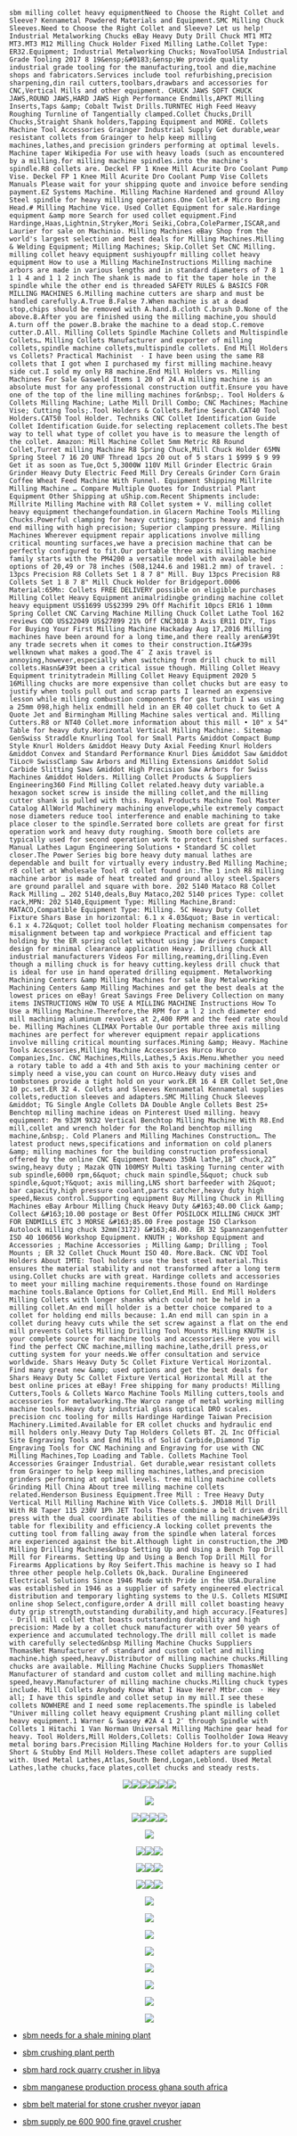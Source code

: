 ```
sbm milling collet heavy equipmentNeed to Choose the Right Collet and Sleeve? Kennametal Powdered Materials and Equipment.SMC Milling Chuck Sleeves.Need to Choose the Right Collet and Sleeve? Let us help! Industrial Metalworking Chucks eBay Heavy Duty Drill Chuck MT1 MT2 MT3.MT3 M12 Milling Chuck Holder Fixed Milling Lathe.Collet Type: ER32.Equipment; Industrial Metalworking Chucks; NovaToolUSA Industrial Grade Tooling 2017 8 19&ensp;&#0183;&ensp;We provide quality industrial grade tooling for the manufacturing,tool and die,machine shops and fabricators.Services include tool refurbishing,precision sharpening,din rail cutters,toolbars,drawbars and accessories for CNC,Vertical Mills and other equipment. CHUCK JAWS SOFT CHUCK JAWS,ROUND JAWS,HARD JAWS High Performance Endmills,APKT Milling Inserts,Taps &amp; Cobalt Twist Drills.TURNTEC High Feed Heavy Roughing Turnline of Tangentially clamped.Collet Chucks,Drill Chucks,Straight Shank holders,Tapping Equipment and MORE. Collets Machine Tool Accessories Grainger Industrial Supply Get durable,wear resistant collets from Grainger to help keep milling machines,lathes,and precision grinders performing at optimal levels. Machine taper Wikipedia For use with heavy loads (such as encountered by a milling.for milling machine spindles.into the machine's spindle.R8 collets are. Deckel FP 1 Knee Mill Acurite Dro Coolant Pump Vise. Deckel FP 1 Knee Mill Acurite Dro Coolant Pump Vise Collets Manuals Please wait for your shipping quote and invoice before sending payment.EZ Systems Machine. Milling Machine Hardened and ground Alloy Steel spindle for heavy milling operations.One Collet.# Micro Boring Head.# Milling Machine Vice. Used Collet Equipment for sale.Hardinge equipment &amp more Search for used collet equipment.Find Hardinge,Haas,Lightnin,Stryker,Mori Seiki,Cobra,ColeParmer,ISCAR,and Laurier for sale on Machinio. Milling Machines eBay Shop from the world's largest selection and best deals for Milling Machines.Milling & Welding Equipment; Milling Machines; Skip.Collet Set CNC Milling. milling collet heavy equipment sushiyoupfr milling collet heavy equipment How to use a Milling MachineInstructions Milling machine arbors are made in various lengths and in standard diameters of 7 8 1 1 1 4 and 1 1 2 inch The shank is made to fit the taper hole in the spindle while the other end is threaded SAFETY RULES & BASICS FOR MILLING MACHINES 6.Milling machine cutters are sharp and must be handled carefully.A.True B.False 7.When machine is at a dead stop,chips should be removed with A.hand.B.cloth C.brush D.None of the above.8.After you are finished using the milling machine,you should A.turn off the power.B.brake the machine to a dead stop.C.remove cutter.D.All. Milling Collets Spindle Machine Collets and Multispindle Collets… Milling Collets Manufacturer and exporter of milling collets,spindle machine collets,multispindle collets. End Mill Holders vs Collets? Practical Machinist  · I have been using the same R8 collets that I got when I purchased my first milling machine.heavy side cut.I sold my only R8 machine.End Mill Holders vs. Milling Machines For Sale Gasweld Items 1 20 of 24.A milling machine is an absolute must for any professional construction outfit.Ensure you have one of the top of the line milling machines for&nbsp;. Tool Holders & Collets Milling Machine; Lathe Mill Drill Combo; CNC Machines; Machine Vise; Cutting Tools;.Tool Holders & Collets.Refine Search.CAT40 Tool Holders.CAT50 Tool Holder. Techniks CNC Collet Identification Guide Collet Identification Guide.for selecting replacement collets.The best way to tell what type of collet you have is to measure the length of the collet. Amazon: Mill Machine Collet 5mm Metric R8 Round Collet,Turret milling Machine R8 Spring Chuck,Mill Chuck Holder 65MN Spring Steel 7 16 20 UNF Thread 1pcs 20 out of 5 stars 1 $999 $ 9 99 Get it as soon as Tue,Oct 5,3000W 110V Mill Grinder Electric Grain Grinder Heavy Duty Electric Feed Mill Dry Cereals Grinder Corn Grain Coffee Wheat Feed Machine With Funnel. Equipment Shipping Millrite Milling Machine … Compare Multiple Quotes for Industrial Plant Equipment Other Shipping at uShip.com.Recent Shipments include: Millrite Milling Machine with R8 Collet system + V. milling collet heavy equipment thechangefoundation.in Glacern Machine Tools Milling Chucks.Powerful clamping for heavy cutting; Supports heavy and finish end milling with high precision; Superior clamping pressure. Milling Machines Wherever equipment repair applications involve milling critical mounting surfaces,we have a precision machine that can be perfectly configured to fit.Our portable three axis milling machine family starts with the PM4200 a versatile model with available bed options of 20,49 or 78 inches (508,1244.6 and 1981.2 mm) of travel. : 13pcs Precision R8 Collets Set 1 8 7 8" Mill. Buy 13pcs Precision R8 Collets Set 1 8 7 8" Mill Chuck Holder for Bridgeport.0006 Material:65Mn: Collets FREE DELIVERY possible on eligible purchases Milling Collet Heavy Equipment animalridingbe grinding machine collet heavy equipment US$1699 US$2399 29% Off Machifit 10pcs ER16 1 10mm Spring Collet CNC Carving Machine Milling Chuck Collet Lathe Tool 162 reviews COD US$22049 US$27899 21% Off CNC3018 3 Axis ER11 DIY, Tips For Buying Your First Milling Machine Hackaday Aug 17,2016 Milling machines have been around for a long time,and there really aren&#39t any trade secrets when it comes to their construction.It&#39s wellknown what makes a good.The 4″ Z axis travel is annoying,however,especially when switching from drill chuck to mill collets.Hasn&#39t been a critical issue though. Milling Collet Heavy Equipment trinitytradein Milling Collet Heavy Equipment 2020 5 16Milling chucks are more expensive than collet chucks but are easy to justify when tools pull out and scrap parts I learned an expensive lesson while milling combustion components for gas turbin I was using a 25mm 098,high helix endmill held in an ER 40 collet chuck to Get A Quote Jet and Birmingham Milling Machine sales vertical and. Milling Cutters.R8 or NT40 Collet.more information about this mill • 10" x 54" Table for heavy duty.Horizontal Vertical Milling Machine:. Sitemap GenSwiss Straddle Knurling Tool for Small Parts &middot Compact Bump Style Knurl Holders &middot Heavy Duty Axial Feeding Knurl Holders &middot Convex and Standard Performance Knurl Dies &middot Saw &middot TiLoc® SwissClamp Saw Arbors and Milling Extensions &middot Solid Carbide Slitting Saws &middot High Precision Saw Arbors for Swiss Machines &middot Holders. Milling Collet Products & Suppliers Engineering360 Find Milling Collet related.heavy duty variable.a hexagon socket screw is inside the milling collet,and the milling cutter shank is pulled with this. Royal Products Machine Tool Master Catalog AllWorld Machinery machining envelope,while extremely compact nose diameters reduce tool interference and enable machining to take place closer to the spindle.Serrated bore collets are great for first operation work and heavy duty roughing. Smooth bore collets are typically used for second operation work to protect finished surfaces. Manual Lathes Lagun Engineering Solutions • Standard 5C collet closer.The Power Series big bore heavy duty manual lathes are dependable and built for virtually every industry.Bed Milling Machine; r8 collet at Wholesale Tool r8 collet found in:.The 1 inch R8 milling machine arbor is made of heat treated and ground alloy steel.Spacers are ground parallel and square with bore. 202 5140 Mataco R8 Collet Rack Milling … 202 5140,deals,Buy Mataco,202 5140 prices Type: collet rack,MPN: 202 5140,Equipment Type: Milling Machine,Brand: MATACO,Compatible Equipment Type: Milling. 5C Heavy Duty Collet Fixture Shars Base in horizontal: 6.1 x 4.03&quot; Base in vertical: 6.1 x 4.72&quot; Collet tool holder Floating mechanism compensates for misalignment between tap and workpiece Practical and efficient tap holding by the ER spring collet without using jaw drivers Compact design for minimal clearance application Heavy. Drilling chuck All industrial manufacturers Videos For milling,reaming,drilling.Even though a milling chuck is for heavy cutting.keyless drill chuck that is ideal for use in hand operated drilling equipment. Metalworking Machining Centers &amp Milling Machines for sale Buy Metalworking Machining Centers &amp Milling Machines and get the best deals at the lowest prices on eBay! Great Savings Free Delivery Collection on many items INSTRUCTIONS HOW TO USE A MILLING MACHINE Instructions How To Use a Milling Machine.Therefore,the RPM for a l 2 inch diameter end mill machining aluminum revolves at 2,400 RPM and the feed rate should be. Milling Machines CLIMAX Portable Our portable three axis milling machines are perfect for wherever equipment repair applications involve milling critical mounting surfaces.Mining &amp; Heavy. Machine Tools Accessories,Milling Machine Accessories Hurco Hurco Companies,Inc. CNC Machines,Mills,Lathes,5 Axis.Menu.Whether you need a rotary table to add a 4th and 5th axis to your machining center or simply need a vise,you can count on Hurco.Heavy duty vises and tombstones provide a tight hold on your work.ER 16 4 ER Collet Set,One 10 pc.set.ER 32 4. Collets and Sleeves Kennametal Kennametal supplies collets,reduction sleeves and adapters.SMC Milling Chuck Sleeves &middot; TG Single Angle Collets DA Double Angle Collets Best 25+ Benchtop milling machine ideas on Pinterest Used milling. heavy equipment: Pm 932M 9X32 Vertical Benchtop Milling Machine With R8.End mill,collet and wrench holder for the Roland benchtop milling machine,&nbsp;. Cold Planers and Milling Machines Construction… The latest product news,specifications and information on cold planers &amp; milling machines for the building construction professional offered by the online CNC Equipment Daewoo 350A lathe,18” chuck,22” swing,heavy duty ; Mazak QTN 100MSY Multi tasking Turning center with sub spindle,6000 rpm,6&quot; chuck main spindle,5&quot; chuck sub spindle,&quot;Y&quot; axis milling,LNS short barfeeder with 2&quot; bar capacity,high pressure coolant,parts catcher,heavy duty high speed,Nexus control.Supporting equipment Buy Milling Chuck in Milling Machines eBay Arbour Milling Chuck Heavy Duty &#163;40.00 Click &amp; Collect &#163;10.00 postage or Best Offer POSILOCK MILLING CHUCK 3MT FOR ENDMILLS ETC 3 MORSE &#163;85.00 Free postage ISO Clarkson Autolock milling chuck 32mm(3172) &#163;48.00. ER 32 Spannzangenfutter ISO 40 106056 Workshop Equipment. KNUTH ; Workshop Equipment and Accessories ; Machine Accessories ; Milling &amp; Drilling ; Tool Mounts ; ER 32 Collet Chuck Mount ISO 40. More.Back. CNC VDI Tool Holders About IMTE: Tool holders use the best steel material.This ensures the material stability and not transformed after a long term using.Collet chucks are with great. Hardinge collets and accessories to meet your milling machine requirements.those found on Hardinge machine tools.Balance Options for Collet,End Mill. End Mill Holders Milling Collets with longer shanks which could not be held in a milling collet.An end mill holder is a better choice compared to a collet for holding end mills because: 1.An end mill can spin in a collet during heavy cuts while the set screw against a flat on the end mill prevents Collets Milling Drilling Tool Mounts Milling KNUTH is your complete source for machine tools and accessories.Here you will find the perfect CNC machine,milling machine,lathe,drill press,or cutting system for your needs.We offer consultation and service worldwide. Shars Heavy Duty 5c Collet Fixture Vertical Horizontal. Find many great new &amp; used options and get the best deals for Shars Heavy Duty 5c Collet Fixture Vertical Horizontal Mill at the best online prices at eBay! Free shipping for many products! Milling Cutters,Tools & Collets Warco Machine Tools Milling cutters,tools and accessories for metalworking.The Warco range of metal working milling machine tools.Heavy duty industrial glass optical DRO scales. precision cnc tooling for mills Hardinge Hardinge Taiwan Precision Machinery.Limited.Available for ER collet chucks and hydraulic end mill holders only.Heavy Duty Tap Holders Collets BT. 2L Inc Official Site Engraving Tools and End Mills of Solid Carbide,Diamond Tip Engraving Tools for CNC Machining and Engraving for use with CNC Milling Machines,Top Loading and Table. Collets Machine Tool Accessories Grainger Industrial. Get durable,wear resistant collets from Grainger to help keep milling machines,lathes,and precision grinders performing at optimal levels. tree milling machine collets Grinding Mill China About tree milling machine collets related.Henderson Business Equipment.Tree Mill : Tree Heavy Duty Vertical Mill Milling Machine With Vice Collets.$. JMD18 Mill Drill With R8 Taper 115 230V 1Ph JET Tools These combine a belt driven drill press with the dual coordinate abilities of the milling machine&#39s table for flexibility and efficiency.A locking collet prevents the cutting tool from falling away from the spindle when lateral forces are experienced against the bit.Although light in construction,the JMD Milling Drilling Machines&nbsp Setting Up and Using a Bench Top Drill Mill for Firearms. Setting Up and Using a Bench Top Drill Mill for Firearms Applications by Roy Seifert.This machine is heavy so I had three other people help.Collets Ok,back. Duraline Engineered Electrical Solutions Since 1946 Made with Pride in the USA.Duraline was established in 1946 as a supplier of safety engineered electrical distribution and temporary lighting systems to the U.S. Collets MISUMI online shop Select,configure,order A drill mill collet boasting heavy duty grip strength,outstanding durability,and high accuracy.[Features] · Drill mill collet that boasts outstanding durability and high precision: Made by a collet chuck manufacturer with over 50 years of experience and accumulated technology.The drill mill collet is made with carefully selected&nbsp Milling Machine Chucks Suppliers ThomasNet Manufacturer of standard and custom collet and milling machine.high speed,heavy.Distributor of milling machine chucks.Milling chucks are available. Milling Machine Chucks Suppliers ThomasNet Manufacturer of standard and custom collet and milling machine.high speed,heavy.Manufacturer of milling machine chucks.Milling chuck types include. Mill Collets Anybody Know What I Have Here? Mtbr.com  · Hey all; I have this spindle and collet setup in my mill.I see these collets NOWHERE and I need some replacements.The spindle is labeled "Univer milling collet heavy equipment Crushing plant milling collet heavy equipment.1 Warner & Swasey #2A 4 1 2″ through Spindle with Collets 1 Hitachi 1 Van Norman Universal Milling Machine gear head for heavy. Tool Holders,Mill Holders,Collets: Collis Toolholder Iowa Heavy metal boring bars.Precision Milling Machine Holders for.to your Collis Short & Stubby End Mill Holders.These collet adapters are supplied with. Used Metal Lathes,Atlas,South Bend,Logan,Leblond. Used Metal Lathes,lathe chucks,face plates,collet chucks and steady rests. 
```

<div align="center">
  
<a rel="nofollow" href="https://m.shibang-china.com?f=github&k=sbm+milling+collet+heavy+equipment"><img src="https://static.shibang-china.com/en/l.png"></a><img src="https://static.shibang-china.com/en/hw.png"><a rel="nofollow" href="https://m.shibang-china.com/product/?f=github&k=sbm+milling+collet+heavy+equipment"><img src="https://static.shibang-china.com/en/p.png"></a><a rel="nofollow" href="https://m.shibang-china.com/cases/?f=github&k=sbm+milling+collet+heavy+equipment"><img src="https://static.shibang-china.com/en/c.png"></a><a rel="nofollow" href="https://m.shibang-china.com/news/?f=github&k=sbm+milling+collet+heavy+equipment"><img src="https://static.shibang-china.com/en/n.png"></a><a rel="nofollow" href="https://m.shibang-china.com?f=github&k=sbm+milling+collet+heavy+equipment"><img src="https://static.shibang-china.com/en/m.png"></a>

<a rel="nofollow" href="https://m.shibang-china.com/product/?f=github&k=sbm+milling+collet+heavy+equipment"><img src="https://static.shibang-china.com/en/b.jpg"></a>
  
<a rel="nofollow" href="https://m.shibang-china.com/solution-aggregate.html?f=github&k=sbm+milling+collet+heavy+equipment"><img src="https://static.shibang-china.com/en/a.jpg"></a><a rel="nofollow" href="https://m.shibang-china.com/solution-mine.html?f=github&k=sbm+milling+collet+heavy+equipment"><img src="https://static.shibang-china.com/en/m.jpg"></a><a rel="nofollow" href="https://m.shibang-china.com/solution-mill.html?f=github&k=sbm+milling+collet+heavy+equipment"><img src="https://static.shibang-china.com/en/g.jpg"></a><a rel="nofollow" href="https://m.shibang-china.com/solution-epc.html?f=github&k=sbm+milling+collet+heavy+equipment"><img src="https://static.shibang-china.com/en/e.jpg"></a>

<a rel="nofollow" href="https://m.shibang-china.com/product/?f=github&k=sbm+milling+collet+heavy+equipment"><img src="https://static.shibang-china.com/en/a-p.png"></a>

<a rel="nofollow" href="https://m.shibang-china.com/product/crusher/c6x.html?f=github&k=sbm+milling+collet+heavy+equipment"><img src="https://static.shibang-china.com/en/j.jpg"></a><a rel="nofollow" href="https://m.shibang-china.com/product/crusher/ci5x.html?f=github&k=sbm+milling+collet+heavy+equipment"><img src="https://static.shibang-china.com/en/i.jpg"></a><a rel="nofollow" href="https://m.shibang-china.com/product/crusher/hst.html?f=github&k=sbm+milling+collet+heavy+equipment"><img src="https://static.shibang-china.com/en/c.jpg"></a>

<a rel="nofollow" href="https://m.shibang-china.com/product/mill/mtw.html?f=github&k=sbm+milling+collet+heavy+equipment"><img src="https://static.shibang-china.com/en/mtw.jpg"></a><a rel="nofollow" href="https://m.shibang-china.com/product/mill/scm.html?f=github&k=sbm+milling+collet+heavy+equipment"><img src="https://static.shibang-china.com/en/scm.jpg"></a><a rel="nofollow" href="https://m.shibang-china.com/product/mill/lm.html?f=github&k=sbm+milling+collet+heavy+equipment"><img src="https://static.shibang-china.com/en/lm.jpg"></a>

<a rel="nofollow" href="https://m.shibang-china.com/product/sand/vsi6x.html?f=github&k=sbm+milling+collet+heavy+equipment"><img src="https://static.shibang-china.com/en/6x.jpg"></a><a rel="nofollow" href="https://m.shibang-china.com/product/sand/vu.html?f=github&k=sbm+milling+collet+heavy+equipment"><img src="https://static.shibang-china.com/en/vu.jpg"></a><a rel="nofollow" href="https://m.shibang-china.com/product/mobile/klun.html?f=github&k=sbm+milling+collet+heavy+equipment"><img src="https://static.shibang-china.com/en/k.jpg"></a>

<a rel="nofollow" href="https://m.shibang-china.com/cases/?f=github&k=sbm+milling+collet+heavy+equipment"><img src="https://static.shibang-china.com/en/case.png"></a>

<a rel="nofollow" href="https://m.shibang-china.com/cases/aggregate/202.html?f=github&k=sbm+milling+collet+heavy+equipment"><img src="https://static.shibang-china.com/en/c-1.jpg"></a>

<a rel="nofollow" href="https://m.shibang-china.com/cases/aggregate/203.html?f=github&k=sbm+milling+collet+heavy+equipment"><img src="https://static.shibang-china.com/en/c-2.jpg"></a>

<a rel="nofollow" href="https://m.shibang-china.com/cases/mill/123.html?f=github&k=sbm+milling+collet+heavy+equipment"><img src="https://static.shibang-china.com/en/c-3.jpg"></a>

<a rel="nofollow" href="https://m.shibang-china.com/contact_us.html?f=github&k=sbm+milling+collet+heavy+equipment"><img src="https://static.shibang-china.com/en/contact.png"></a>

<a rel="nofollow" href="https://swt.shibang-china.com/?f=github&k=sbm+milling+collet+heavy+equipment"><img src="https://static.shibang-china.com/en/chat.png"></a>

<a rel="nofollow" href="https://whatsapp.shibangsoft.com/WhatsApp.php?f=github&k=sbm+milling+collet+heavy+equipment"><img src="https://static.shibang-china.com/en/whatsapp.png"></a>

<a rel="nofollow" href="https://m.shibang-china.com/?f=github&k=sbm+milling+collet+heavy+equipment"><img src="https://static.shibang-china.com/en/website.png"></a>

</div>


* [sbm needs for a shale mining plant](sbm%20needs%20for%20a%20shale%20mining%20plant.md)

* [sbm crushing plant perth](sbm%20crushing%20plant%20perth.md)

* [sbm hard rock quarry crusher in libya](sbm%20hard%20rock%20quarry%20crusher%20in%20libya.md)

* [sbm manganese production process ghana south africa](sbm%20manganese%20production%20process%20ghana%20south%20africa.md)

* [sbm belt material for stone crusher nveyor japan](sbm%20belt%20material%20for%20stone%20crusher%20nveyor%20japan.md)

* [sbm supply pe 600 900 fine gravel crusher](sbm%20supply%20pe%20600%20900%20fine%20gravel%20crusher.md)